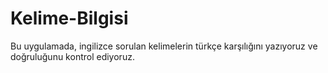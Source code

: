 # Kelime-Bilgisi
Bu uygulamada, ingilizce sorulan kelimelerin türkçe karşılığını yazıyoruz ve doğruluğunu kontrol ediyoruz.

